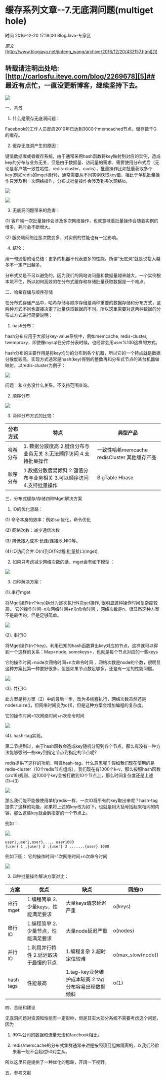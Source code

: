 # 缓存系列文章--7.无底洞问题(multiget hole)

 时间 2016-12-20 17:19:00  BlogJava-专家区

_原文_[http://www.blogjava.net/jinfeng_wang/archive/2016/12/20/432157.html][1]



## 转载请注明出处哈: [http://carlosfu.iteye.com/blog/2269678][5]## 最近有点忙，一直没更新博客，继续坚持下去。 

![][6]

一、背景 

1. 什么是缓存无底洞问题：

Facebook的工作人员反应2010年已达到3000个memcached节点，储存数千G的缓存。

2. 缓存无底洞产生的原因：

键值数据库或者缓存系统，由于通常采用hash函数将key映射到对应的实例，造成key的分布与业务无关，但是由于数据量、访问量的需求，需要使用分布式后（无论是客户端一致性哈性、redis-cluster、codis），批量操作比如批量获取多个key(例如redis的mget操作)，通常需要从不同实例获取key值，相比于单机批量操作只涉及到一次网络操作，分布式批量操作会涉及到多次网络io。

![][7]

![][8]

3. 无底洞问题带来的危害：

(1) 客户端一次批量操作会涉及多次网络操作，也就意味着批量操作会随着实例的增多，耗时会不断增大。

(2) 服务端网络连接次数变多，对实例的性能也有一定影响。

 4. 结论：

用一句通俗的话总结：更多的机器不代表更多的性能，所谓“无底洞”就是说投入越多不一定产出越多。

分布式又是不可以避免的，因为我们的网站访问量和数据量越来越大，一个实例根本坑不住，所以如何高效的在分布式缓存和存储批量获取数据是一个难点。

二、哈希存储与顺序存储

在分布式存储产品中，哈希存储与顺序存储是两种重要的数据存储和分布方式，这两种方式不同也直接决定了批量获取数据的不同，所以这里需要对这两种数据的分布式方式进行简要说明：

1. hash分布：

hash分布应用于大部分key-value系统中，例如memcache, redis-cluster, twemproxy，即使像mysql在分库分表时候，也经常会用user%100这样的方式。

hash分布的主要作用是将key均匀的分布到各个机器，所以它的一个特点就是数据分散度较高，实现方式通常是hash(key)得到的整数再和分布式节点的某台机器做映射，以redis-cluster为例子：

![][9]

问题：和业务没什么关系，不支持范围查询。

2. 顺序分布

![][10]

3. 两种分布方式的比较：

分布方式 | 特点 | 典型产品 
-|-|-
哈希分布  | 1. 数据分散度高  2.键值分布与业务无关 3.无法顺序访问  4.支持批量操作 | 一致性哈希memcache redisCluster 其他缓存产品
顺序分布  | 1.数据分散度易倾斜 2.键值分布与业务相关 3.可以顺序访问 4.支持批量操作 | BigTable  Hbase

三、分布式缓存/存储四种Mget解决方案

1. IO的优化思路：

(1) 命令本身的效率：例如sql优化，命令优化

(2) 网络次数：减少通信次数

(3) 降低接入成本:长连/连接池,NIO等。

(4) IO访问合并:O(n)到O(1)过程:批量接口(mget),

 2. 如果只考虑减少网络次数的话，mget会有如下模型 ： 

![][11]

3. 四种解决方案：

(1).串行mget

将Mget操作(n个key)拆分为逐次执行N次get操作, 很明显这种操作时间复杂度较高， 它的操作时间=n次网络时间+n次命令时间 ，网络次数是n，很显然这种方案不是最优的，但是足够简单。 

![][12]

(2). 串行IO

将Mget操作(n个key)，利用已知的hash函数算出key对应的节点，这样就可以得到一个这样的关系：Map<node, somekeys>，也就是每个节点对应的一些keys

 它的操作时间=node次网络时间+n次命令时间 ，网络次数是node的个数，很明显这种方案比第一种要好很多，但是如果节点数足够多，还是有一定的性能问题。 

![][13]

(3). 并行IO

此方案是将方案（2）中的最后一步，改为多线程执行，网络次数虽然还是nodes.size()，但网络时间变为o(1)，但是这种方案会增加编程的复杂度。

它的操作时间=1次网络时间+n次命令时间

![][14]

(4). hash-tag实现。

第二节提到过，由于hash函数会造成key随机分配到各个节点，那么有没有一种方法能够强制一些key到指定节点到指定的节点呢?

redis提供了这样的功能，叫做hash-tag。什么意思呢？假如我们现在使用的是redis-cluster（10个redis节点组成），我们现在有1000个k-v，那么按照hash函数(crc16)规则，这1000个key会被打散到10个节点上，那么时间复杂度还是上述(1)~(3)

![][15]

那么我们能不能像使用单机redis一样，一次IO将所有的key取出来呢？hash-tag提供了这样的功能，如果将上述的key改为如下，也就是用大括号括起来相同的内容，那么这些key就会到指定的一个节点上。

例如：

![][16]



    user1,user2,user3......user1000
    {user} 1 ,{user} 2 ,{user} 3 .......{user} 1000

例如下图： 它的操作时间=1次网络时间+n次命令时间

![][18]

3. 四种批量操作解决方案对比：

方案 | 优点 | 缺点 |网络IO 
-|-|-|-
串行mget | 1.编程简单 2.少量keys，性能满足要求 | 大量keys请求延迟严重|  o(keys) 
串行IO | 1.编程简单 2.少量节点，性能满足要求 | 大量node延迟严重 | o(nodes) 
并行IO | 1.利用并行特性 2.延迟取决于最慢的节点 | 1.编程复杂 2.超时定位较难|  o(max_slow(node)) 
hash tags | 性能最高 |  1.tag-key业务维护成本较高 2.tag分布容易出现数据倾斜|  o(1) 

四、总结和建议

无底洞问题对资源和性能有一定影响，但是其实大部分系统不需要考虑这个问题，因为

1. 99%公司的数据和流量无法和facebook相比。

2. redis/memcache的分布式集群通常来讲是按照项目组做隔离的，以我们经验来看一般不会超过50对主从。

所以这里只是提供了一种优化的思路，开阔一下视野。

五、参考文献


[1]: http://www.blogjava.net/jinfeng_wang/archive/2016/12/20/432157.html?utm_source=tuicool&utm_medium=referral

[5]: http://carlosfu.iteye.com/blog/2269678
[6]: ./img/buE77z.gif
[7]: ./img/6vMjEf6.png
[8]: ./img/QRjyuii.png
[9]: ./img/jqayma.jpg
[10]: ./img/7FJVfmU.jpg
[11]: ./img/EzuuEf.jpg
[12]: ./img/eI7Jjei.png
[13]: ./img/amI3uu7.png
[14]: ./img/nUz2me.png
[15]: ./img/2yUvyqu.png
[16]: ./img/m22EJjA.png
[17]: ./img/EZF3ayr.png
[18]: ./img/bQN3Izr.png